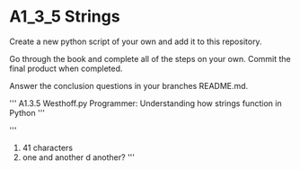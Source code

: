 # A1_3_5 Strings

Create a new python script of your own and add it to this repository. 

Go through the book and complete all of the steps on your own. Commit the final product when completed.

Answer the conclusion questions in your branches README.md.

'''
A1.3.5 Westhoff.py
Programmer:
Understanding how strings function in Python
'''

'''
1. 41 characters
2. one and another
   d another?
'''
